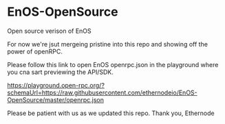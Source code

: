 # EnOS-OpenSource
Open source verison of EnOS

For now we're jsut mergeing pristine into this repo and showing off the power of openRPC.

Please follow this link to open EnOS openrpc.json in the playground where you cna sart previewing the API/SDK.

<a href="https://playground.open-rpc.org/?schemaUrl=https://raw.githubusercontent.com/ethernodeio/EnOS-OpenSource/master/openrpc.json" target="_blank" >https://playground.open-rpc.org/?schemaUrl=https://raw.githubusercontent.com/ethernodeio/EnOS-OpenSource/master/openrpc.json</a>

Please be patient with us as we updated this repo.
Thank you,
Ethernode

